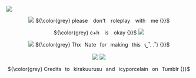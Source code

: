 ![](https://64.media.tumblr.com/d28c4f29224bb4591a0086e34f5e4f3f/cd19e323f38d42c1-95/s1280x1920/df76e9ac9cbd1d707f75d85b16b8d50e450b1c92.pnj)

<p align=center

![](https://64.media.tumblr.com/318998a727e30699834de633b0da1ea8/aa22ec41f43b894c-8c/s75x75_c1/138e0f2c4d56c28198f20dd089c4660fc94a21de.webp) ${\color{grey} please ⠀don't ⠀roleplay ⠀with ⠀me  {}}$

<p align=center

${\color{grey} c+h ⠀is ⠀okay  {}}$ ![](https://64.media.tumblr.com/33b7af24fa21c5d54d64245c9d5739b6/aa22ec41f43b894c-e6/s75x75_c1/80046bd03d79bcf5b41ebae85178fd1bd1e6f56c.webp)

<p align=center

![](https://64.media.tumblr.com/fb3525a91580395d37322e4b545bc60a/aa22ec41f43b894c-76/s75x75_c1/67e956112c215319218805998f4c63ea98e91618.webp) ${\color{grey} Thx⠀Nate⠀for⠀making⠀this⠀𐔌՞. .՞𐦯  {}}$

<p align=center

![](https://64.media.tumblr.com/700ccfff3c648a56f0dfcc385cd44c9d/b2b2e140ec8eafd1-96/s100x200/00c158a33a88212865aa6eace911f7025d7c45d3.gifv)
![](https://64.media.tumblr.com/8f413c7875ca11e64d0c358f38464f6d/aa22ec41f43b894c-59/s250x400/1d78f29118e3a1166ee801d8efd1f3404522469a.gifv)

<p align=center

${\color{grey} Credits⠀to⠀kirakuurusu⠀and⠀icyporcelain⠀on⠀Tumblr  {}}$

<p align=center
